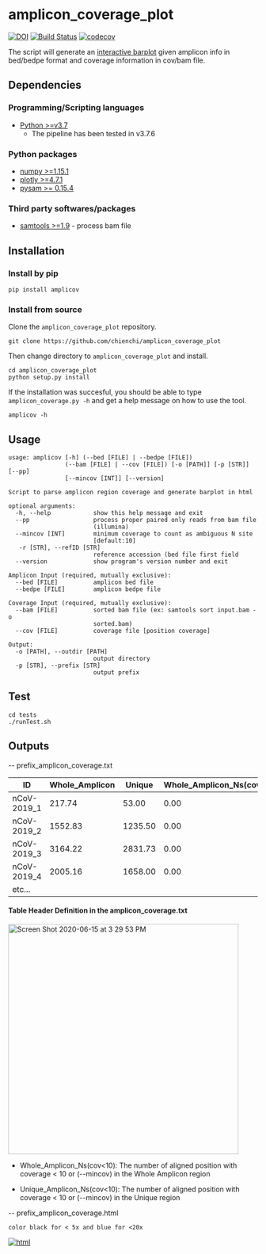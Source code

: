 # amplicon_coverage_plot
[![DOI](https://zenodo.org/badge/270555241.svg)](https://zenodo.org/badge/latestdoi/270555241)
[![Build Status](https://travis-ci.org/chienchi/amplicon_coverage_plot.svg?branch=master)](https://travis-ci.org/chienchi/amplicon_coverage_plot)
[![codecov](https://codecov.io/gh/chienchi/amplicon_coverage_plot/branch/master/graph/badge.svg)](https://codecov.io/gh/chienchi/amplicon_coverage_plot)

The script will generate an [interactive barplot](https://chienchi.github.io/amplicon_coverage_plot/index.html) given amplicon info in bed/bedpe format and coverage information in cov/bam file.

## Dependencies

### Programming/Scripting languages
- [Python >=v3.7](https://www.python.org/)
    - The pipeline has been tested in v3.7.6

### Python packages
- [numpy >=1.15.1](http://www.numpy.org/) 
- [plotly >=4.7.1](https://plotly.com/python/)
- [pysam >= 0.15.4](https://github.com/pysam-developers/pysam)

### Third party softwares/packages
- [samtools >=1.9](http://www.htslib.org) - process bam file

## Installation

### Install by pip

```
pip install amplicov
```

### Install from source
Clone the `amplicon_coverage_plot` repository.

```
git clone https://github.com/chienchi/amplicon_coverage_plot
```

Then change directory to `amplicon_coverage_plot` and install.

```
cd amplicon_coverage_plot
python setup.py install
```

If the installation was succesful, you should be able to type `amplicon_coverage.py -h` and get a help message on how to use the tool.

```
amplicov -h
```


## Usage
```
usage: amplicov [-h] (--bed [FILE] | --bedpe [FILE])
                (--bam [FILE] | --cov [FILE]) [-o [PATH]] [-p [STR]] [--pp]
                [--mincov [INT]] [--version]

Script to parse amplicon region coverage and generate barplot in html

optional arguments:
  -h, --help            show this help message and exit
  --pp                  process proper paired only reads from bam file
                        (illumina)
  --mincov [INT]        minimum coverage to count as ambiguous N site
                        [default:10]
   -r [STR], --refID [STR]
                        reference accession (bed file first field
  --version             show program's version number and exit

Amplicon Input (required, mutually exclusive):
  --bed [FILE]          amplicon bed file
  --bedpe [FILE]        amplicon bedpe file

Coverage Input (required, mutually exclusive):
  --bam [FILE]          sorted bam file (ex: samtools sort input.bam -o
                        sorted.bam)
  --cov [FILE]          coverage file [position coverage]

Output:
  -o [PATH], --outdir [PATH]
                        output directory
  -p [STR], --prefix [STR]
                        output prefix
```

## Test

```
cd tests
./runTest.sh
```

## Outputs 

-- prefix_amplicon_coverage.txt

| ID          | Whole_Amplicon | Unique  | Whole_Amplicon_Ns(cov<10) | Unique_Amplicon_Ns(cov<10) |
|-------------|----------------|---------|---------------------------|----------------------------|
| nCoV-2019_1 | 217.74         | 53.00   | 0.00                      | 0.00                       |
| nCoV-2019_2 | 1552.83        | 1235.50 | 0.00                      | 0.00                       |
| nCoV-2019_3 | 3164.22        | 2831.73 | 0.00                      | 0.00                       |
| nCoV-2019_4 | 2005.16        | 1658.00 | 0.00                      | 0.00                       |
| etc...      |                |         |                           |                            |

#### Table Header Definition in the amplicon_coverage.txt 

<img width="465" alt="Screen Shot 2020-06-15 at 3 29 53 PM" src="https://user-images.githubusercontent.com/737589/84708117-1fc2e480-af1d-11ea-8411-35210a8dd6fa.png">

* Whole_Amplicon_Ns(cov<10): The number of aligned position with coverage < 10 or (--mincov) in the Whole Amplicon region

* Unique_Amplicon_Ns(cov<10): The number of aligned position with coverage < 10 or (--mincov) in the Unique region

-- prefix_amplicon_coverage.html

```color black for < 5x and blue for <20x```

<a href="https://chienchi.github.io/amplicon_coverage_plot/index.html">![html](https://user-images.githubusercontent.com/737589/105805303-f2ccba80-5f5e-11eb-8338-63bd51bd426d.png)</a>

